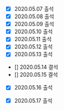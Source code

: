 - [x] 2020.05.07 출석
- [x] 2020.05.08 출석
- [x] 2020.05.09 출석
- [x] 2020.05.10 출석
- [x] 2020.05.11 출석
- [x] 2020.05.12 출석
- [x] 2020.05.13 출석
- [] 2020.05.14 결석
- [] 2020.05.15 결석
- [x] 2020.05.16 출석
- [x] 2020.05.17 출석


